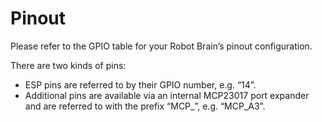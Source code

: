 # Pinout

Please refer to the GPIO table for your Robot Brain’s pinout configuration.

There are two kinds of pins:

- ESP pins are referred to by their GPIO number, e.g. “14”.
- Additional pins are available via an internal MCP23017 port expander and are referred to with the prefix “MCP_”, e.g. “MCP_A3”.
